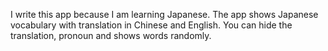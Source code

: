 I write this app because I am learning Japanese. The app shows Japanese vocabulary with translation in Chinese and English. You can hide the translation, pronoun and shows words randomly.
